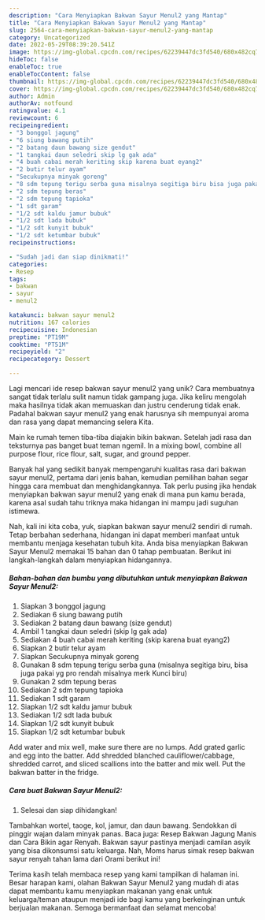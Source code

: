 ```yaml
---
description: "Cara Menyiapkan Bakwan Sayur Menul2 yang Mantap"
title: "Cara Menyiapkan Bakwan Sayur Menul2 yang Mantap"
slug: 2564-cara-menyiapkan-bakwan-sayur-menul2-yang-mantap
category: Uncategorized
date: 2022-05-29T08:39:20.541Z
image: https://img-global.cpcdn.com/recipes/62239447dc3fd540/680x482cq70/bakwan-sayur-menul2-foto-resep-utama.jpg
hideToc: false
enableToc: true
enableTocContent: false
thumbnail: https://img-global.cpcdn.com/recipes/62239447dc3fd540/680x482cq70/bakwan-sayur-menul2-foto-resep-utama.jpg
cover: https://img-global.cpcdn.com/recipes/62239447dc3fd540/680x482cq70/bakwan-sayur-menul2-foto-resep-utama.jpg
author: Admin
authorAv: notfound
ratingvalue: 4.1
reviewcount: 6
recipeingredient:
- "3 bonggol jagung"
- "6 siung bawang putih"
- "2 batang daun bawang size gendut"
- "1 tangkai daun seledri skip lg gak ada"
- "4 buah cabai merah keriting skip karena buat eyang2"
- "2 butir telur ayam"
- "Secukupnya minyak goreng"
- "8 sdm tepung terigu serba guna misalnya segitiga biru bisa juga pakai yg pro rendah misalnya merk Kunci biru"
- "2 sdm tepung beras"
- "2 sdm tepung tapioka"
- "1 sdt garam"
- "1/2 sdt kaldu jamur bubuk"
- "1/2 sdt lada bubuk"
- "1/2 sdt kunyit bubuk"
- "1/2 sdt ketumbar bubuk"
recipeinstructions:

- "Sudah jadi dan siap dinikmati!"
categories:
- Resep
tags:
- bakwan
- sayur
- menul2

katakunci: bakwan sayur menul2 
nutrition: 167 calories
recipecuisine: Indonesian
preptime: "PT19M"
cooktime: "PT51M"
recipeyield: "2"
recipecategory: Dessert

---
```





Lagi mencari ide resep bakwan sayur menul2 yang unik? Cara membuatnya sangat tidak terlalu sulit namun tidak gampang juga. Jika keliru mengolah maka hasilnya tidak akan memuaskan dan justru cenderung tidak enak. Padahal bakwan sayur menul2 yang enak harusnya sih mempunyai aroma dan rasa yang dapat memancing selera Kita.





Main ke rumah temen tiba-tiba diajakin bikin bakwan. Setelah jadi rasa dan teksturnya pas banget buat teman ngemil. In a mixing bowl, combine all purpose flour, rice flour, salt, sugar, and ground pepper.

Banyak hal yang sedikit banyak mempengaruhi kualitas rasa dari bakwan sayur menul2, pertama dari jenis bahan, kemudian pemilihan bahan segar hingga cara membuat dan menghidangkannya. Tak perlu pusing jika hendak menyiapkan bakwan sayur menul2 yang enak di mana pun kamu berada, karena asal sudah tahu triknya maka hidangan ini mampu jadi suguhan istimewa.






Nah, kali ini kita coba, yuk, siapkan bakwan sayur menul2 sendiri di rumah. Tetap berbahan sederhana, hidangan ini dapat memberi manfaat untuk membantu menjaga kesehatan tubuh kita. Anda bisa menyiapkan Bakwan Sayur Menul2 memakai 15 bahan dan 0 tahap pembuatan. Berikut ini langkah-langkah dalam menyiapkan hidangannya.

<!--inarticleads1-->

##### Bahan-bahan dan bumbu yang dibutuhkan untuk menyiapkan Bakwan Sayur Menul2:

1. Siapkan 3 bonggol jagung
1. Sediakan 6 siung bawang putih
1. Sediakan 2 batang daun bawang (size gendut)
1. Ambil 1 tangkai daun seledri (skip lg gak ada)
1. Sediakan 4 buah cabai merah keriting (skip karena buat eyang2)
1. Siapkan 2 butir telur ayam
1. Siapkan Secukupnya minyak goreng
1. Gunakan 8 sdm tepung terigu serba guna (misalnya segitiga biru, bisa juga pakai yg pro rendah misalnya merk Kunci biru)
1. Gunakan 2 sdm tepung beras
1. Sediakan 2 sdm tepung tapioka
1. Sediakan 1 sdt garam
1. Siapkan 1/2 sdt kaldu jamur bubuk
1. Sediakan 1/2 sdt lada bubuk
1. Siapkan 1/2 sdt kunyit bubuk
1. Siapkan 1/2 sdt ketumbar bubuk


Add water and mix well, make sure there are no lumps. Add grated garlic and egg into the batter. Add shredded blanched cauliflower/cabbage, shredded carrot, and sliced scallions into the batter and mix well. Put the bakwan batter in the fridge. 

<!--inarticleads2-->

##### Cara buat Bakwan Sayur Menul2:


1. Selesai dan siap dihidangkan!

Tambahkan wortel, taoge, kol, jamur, dan daun bawang. Sendokkan di pinggir wajan dalam minyak panas. Baca juga: Resep Bakwan Jagung Manis dan Cara Bikin agar Renyah. Bakwan sayur pastinya menjadi camilan asyik yang bisa dikonsumsi satu keluarga. Nah, Moms harus simak resep bakwan sayur renyah tahan lama dari Orami berikut ini! 

Terima kasih telah membaca resep yang kami tampilkan di halaman ini. Besar harapan kami, olahan Bakwan Sayur Menul2 yang mudah di atas dapat membantu kamu menyiapkan makanan yang enak untuk keluarga/teman ataupun menjadi ide bagi kamu yang berkeinginan untuk berjualan makanan. Semoga bermanfaat dan selamat mencoba!
